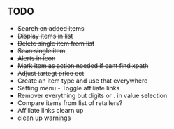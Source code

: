 

## TODO
* ~~Search on added items~~
* ~~Display items in list~~
* ~~Delete single item from list~~
* ~~Scan single item~~
* ~~Alerts in icon~~
* ~~Mark item as action needed if cant find xpath~~
* ~~Adjust tartegt price ect~~
* Create an item type and use that everywhere
* Setting menu - Toggle affiliate links
* Remover everything but digits or . in value selection
* Compare items from list of retailers?
* Affiliate links clearn up
* clean up warnings

